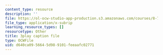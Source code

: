 ```yaml
---
content_type: resource
description: ''
file: https://ol-ocw-studio-app-production.s3.amazonaws.com/courses/8-701-introduction-to-nuclear-and-particle-physics-fall-2020/d640ca0956645d989101feeaafc02771_QDIdZR9G2UU.vtt
file_type: application/x-subrip
learning_resource_types: []
resourcetype: Other
title: 3play caption file
type: OCWFile
uid: d640ca09-5664-5d98-9101-feeaafc02771
---
```

